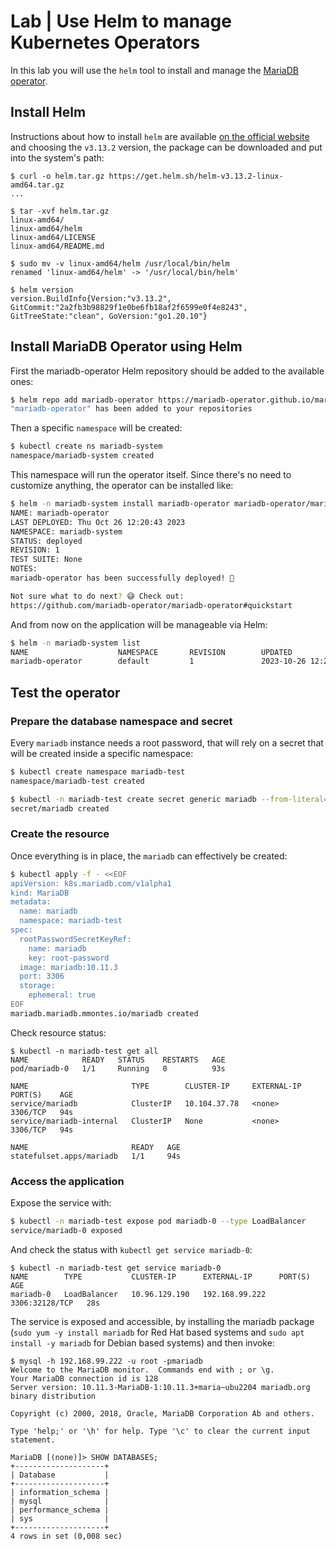 # Lab | Use Helm to manage Kubernetes Operators

In this lab you will use the `helm` tool to install and manage the [MariaDB operator](https://mariadb.org/mariadb-in-kubernetes-with-mariadb-operator/).

## Install Helm

Instructions about how to install `helm` are available [on the official website](https://helm.sh/docs/intro/install/)
and choosing the `v3.13.2` version, the package can be downloaded and put into
the system's path:

```console
$ curl -o helm.tar.gz https://get.helm.sh/helm-v3.13.2-linux-amd64.tar.gz
...

$ tar -xvf helm.tar.gz
linux-amd64/
linux-amd64/helm
linux-amd64/LICENSE
linux-amd64/README.md

$ sudo mv -v linux-amd64/helm /usr/local/bin/helm
renamed 'linux-amd64/helm' -> '/usr/local/bin/helm'

$ helm version
version.BuildInfo{Version:"v3.13.2", GitCommit:"2a2fb3b98829f1e0be6fb18af2f6599e0f4e8243", GitTreeState:"clean", GoVersion:"go1.20.10"}
```

## Install MariaDB Operator using Helm

First the mariadb-operator Helm repository should be added to the available ones:

```bash
$ helm repo add mariadb-operator https://mariadb-operator.github.io/mariadb-operator
"mariadb-operator" has been added to your repositories
```

Then a specific `namespace` will be created:

```bash
$ kubectl create ns mariadb-system
namespace/mariadb-system created
```

This namespace will run the operator itself. Since there's no need to customize
anything, the operator can be installed like:

```bash
$ helm -n mariadb-system install mariadb-operator mariadb-operator/mariadb-operator
NAME: mariadb-operator
LAST DEPLOYED: Thu Oct 26 12:20:43 2023
NAMESPACE: mariadb-system
STATUS: deployed
REVISION: 1
TEST SUITE: None
NOTES:
mariadb-operator has been successfully deployed! 🦭

Not sure what to do next? 😅 Check out:
https://github.com/mariadb-operator/mariadb-operator#quickstart
```

And from now on the application will be manageable via Helm:

```bash
$ helm -n mariadb-system list
NAME                    NAMESPACE       REVISION        UPDATED                                 STATUS          CHART                   APP VERSION
mariadb-operator        default         1               2023-10-26 12:29:52.351187045 +0000 UTC deployed        mariadb-operator-0.22.0 v0.0.22
```

## Test the operator

### Prepare the database namespace and secret

Every `mariadb` instance needs a root password, that will rely on a secret that
will be created inside a specific namespace:

```bash
$ kubectl create namespace mariadb-test
namespace/mariadb-test created

$ kubectl -n mariadb-test create secret generic mariadb --from-literal=root-password=mariadb
secret/mariadb created
```

### Create the resource

Once everything is in place, the `mariadb` can effectively be created:

```bash
$ kubectl apply -f - <<EOF
apiVersion: k8s.mariadb.com/v1alpha1
kind: MariaDB
metadata:
  name: mariadb
  namespace: mariadb-test
spec:
  rootPasswordSecretKeyRef:
    name: mariadb
    key: root-password
  image: mariadb:10.11.3
  port: 3306
  storage:
    ephemeral: true
EOF
mariadb.mariadb.mmontes.io/mariadb created
```

Check resource status:

```console
$ kubectl -n mariadb-test get all
NAME            READY   STATUS    RESTARTS   AGE
pod/mariadb-0   1/1     Running   0          93s

NAME                       TYPE        CLUSTER-IP     EXTERNAL-IP   PORT(S)    AGE
service/mariadb            ClusterIP   10.104.37.78   <none>        3306/TCP   94s
service/mariadb-internal   ClusterIP   None           <none>        3306/TCP   94s

NAME                       READY   AGE
statefulset.apps/mariadb   1/1     94s
```

### Access the application

Expose the service with:

```bash
$ kubectl -n mariadb-test expose pod mariadb-0 --type LoadBalancer
service/mariadb-0 exposed
```

And check the status with `kubectl get service mariadb-0`:

```console
$ kubectl -n mariadb-test get service mariadb-0
NAME        TYPE           CLUSTER-IP      EXTERNAL-IP      PORT(S)          AGE
mariadb-0   LoadBalancer   10.96.129.190   192.168.99.222   3306:32128/TCP   28s
```

The service is exposed and accessible, by installing the mariadb package (`sudo
yum -y install mariadb` for Red Hat based systems and `sudo apt install -y
mariadb` for Debian based systems) and then invoke:

```console
$ mysql -h 192.168.99.222 -u root -pmariadb
Welcome to the MariaDB monitor.  Commands end with ; or \g.
Your MariaDB connection id is 128
Server version: 10.11.3-MariaDB-1:10.11.3+maria~ubu2204 mariadb.org binary distribution

Copyright (c) 2000, 2018, Oracle, MariaDB Corporation Ab and others.

Type 'help;' or '\h' for help. Type '\c' to clear the current input statement.

MariaDB [(none)]> SHOW DATABASES;
+--------------------+
| Database           |
+--------------------+
| information_schema |
| mysql              |
| performance_schema |
| sys                |
+--------------------+
4 rows in set (0,008 sec)
```
